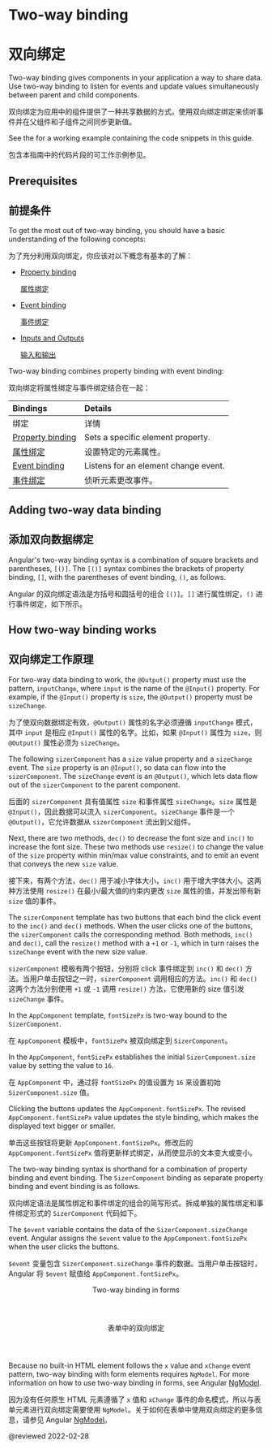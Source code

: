 # Two-way binding

# 双向绑定

Two-way binding gives components in your application a way to share data.
Use two-way binding to listen for events and update values simultaneously between parent and child components.

双向绑定为应用中的组件提供了一种共享数据的方式。使用双向绑定绑定来侦听事件并在父组件和子组件之间同步更新值。

<div class="alert is-helpful">

See the <live-example></live-example> for a working example containing the code snippets in this guide.

包含本指南中的代码片段的可工作示例参见<live-example></live-example>。

</div>

## Prerequisites

## 前提条件

To get the most out of two-way binding, you should have a basic understanding of the following concepts:

为了充分利用双向绑定，你应该对以下概念有基本的了解：

* [Property binding](guide/property-binding)

  [属性绑定](guide/property-binding)

* [Event binding](guide/event-binding)

  [事件绑定](guide/event-binding)

* [Inputs and Outputs](guide/inputs-outputs)

  [输入和输出](guide/inputs-outputs)

Two-way binding combines property binding with event binding:

双向绑定将属性绑定与事件绑定结合在一起：

| Bindings                                   | Details                              |
| :----------------------------------------- | :----------------------------------- |
| 绑定                                       | 详情                                 |
| [Property binding](guide/property-binding) | Sets a specific element property.    |
| [属性绑定](guide/property-binding)         | 设置特定的元素属性。|
| [Event binding](guide/event-binding)       | Listens for an element change event. |
| [事件绑定](guide/event-binding)            | 侦听元素更改事件。|

## Adding two-way data binding

## 添加双向数据绑定

Angular's two-way binding syntax is a combination of square brackets and parentheses, `[()]`.
The `[()]` syntax combines the brackets of property binding, `[]`, with the parentheses of event binding, `()`, as follows.

Angular 的双向绑定语法是方括号和圆括号的组合 `[()]`。`[]` 进行属性绑定，`()` 进行事件绑定，如下所示。

<code-example header="src/app/app.component.html" path="two-way-binding/src/app/app.component.html" region="two-way-syntax"></code-example>

## How two-way binding works

## 双向绑定工作原理

For two-way data binding to work, the `@Output()` property must use the pattern, `inputChange`, where `input` is the name of the `@Input()` property.
For example, if the `@Input()` property is `size`, the `@Output()` property must be `sizeChange`.

为了使双向数据绑定有效，`@Output()` 属性的名字必须遵循 `inputChange` 模式，其中 `input` 是相应 `@Input()` 属性的名字。比如，如果 `@Input()` 属性为 `size`，则 `@Output()` 属性必须为 `sizeChange`。

The following `sizerComponent` has a `size` value property and a `sizeChange` event.
The `size` property is an `@Input()`, so data can flow into the `sizerComponent`.
The `sizeChange` event is an `@Output()`, which lets data flow out of the `sizerComponent` to the parent component.

后面的 `sizerComponent` 具有值属性 `size` 和事件属性 `sizeChange`。`size` 属性是 `@Input()`，因此数据可以流入 `sizerComponent`。`sizeChange` 事件是一个 `@Output()`，它允许数据从 `sizerComponent` 流出到父组件。

Next, there are two methods, `dec()` to decrease the font size and `inc()` to increase the font size.
These two methods use `resize()` to change the value of the `size` property within min/max value constraints, and to emit an event that conveys the new `size` value.

接下来，有两个方法，`dec()` 用于减小字体大小，`inc()` 用于增大字体大小。这两种方法使用 `resize()` 在最小/最大值的约束内更改 `size` 属性的值，并发出带有新 `size` 值的事件。

<code-example header="src/app/sizer.component.ts" path="two-way-binding/src/app/sizer/sizer.component.ts" region="sizer-component"></code-example>

The `sizerComponent` template has two buttons that each bind the click event to the `inc()` and `dec()` methods.
When the user clicks one of the buttons, the `sizerComponent` calls the corresponding method.
Both methods, `inc()` and `dec()`, call the `resize()` method with a `+1` or `-1`, which in turn raises the `sizeChange` event with the new size value.

`sizerComponent` 模板有两个按钮，分别将 click 事件绑定到 `inc()` 和 `dec()` 方法。当用户单击按钮之一时，`sizerComponent` 调用相应的方法。`inc()` 和 `dec()` 这两个方法分别使用 `+1` 或 `-1` 调用 `resize()` 方法，它使用新的 size 值引发 `sizeChange` 事件。

<code-example header="src/app/sizer.component.html" path="two-way-binding/src/app/sizer/sizer.component.html"></code-example>

In the `AppComponent` template, `fontSizePx` is two-way bound to the `SizerComponent`.

在 `AppComponent` 模板中，`fontSizePx` 被双向绑定到 `SizerComponent`。

<code-example header="src/app/app.component.html" path="two-way-binding/src/app/app.component.html" region="two-way-1"></code-example>

In the `AppComponent`, `fontSizePx` establishes the initial `SizerComponent.size` value by setting the value to `16`.

在 `AppComponent` 中，通过将 `fontSizePx` 的值设置为 `16` 来设置初始 `SizerComponent.size` 值。

<code-example header="src/app/app.component.ts" path="two-way-binding/src/app/app.component.ts" region="font-size"></code-example>

Clicking the buttons updates the `AppComponent.fontSizePx`.
The revised `AppComponent.fontSizePx` value updates the style binding, which makes the displayed text bigger or smaller.

单击这些按钮将更新 `AppComponent.fontSizePx`。修改后的 `AppComponent.fontSizePx` 值将更新样式绑定，从而使显示的文本变大或变小。

The two-way binding syntax is shorthand for a combination of property binding and event binding.
The `SizerComponent` binding as separate property binding and event binding is as follows.

双向绑定语法是属性绑定和事件绑定的组合的简写形式。拆成单独的属性绑定和事件绑定形式的 `SizerComponent` 代码如下。

<code-example header="src/app/app.component.html (expanded)" path="two-way-binding/src/app/app.component.html" region="two-way-2"></code-example>

The `$event` variable contains the data of the `SizerComponent.sizeChange` event.
Angular assigns the `$event` value to the `AppComponent.fontSizePx` when the user clicks the buttons.

`$event` 变量包含 `SizerComponent.sizeChange` 事件的数据。当用户单击按钮时，Angular 将 `$event` 赋值给 `AppComponent.fontSizePx`。

<div class="callout is-helpful">

<header>Two-way binding in forms</header>

<header>表单中的双向绑定</header>

Because no built-in HTML element follows the `x` value and `xChange` event pattern, two-way binding with form elements requires `NgModel`.
For more information on how to use two-way binding in forms, see Angular [NgModel](guide/built-in-directives#ngModel).

因为没有任何原生 HTML 元素遵循了 `x` 值和 `xChange` 事件的命名模式，所以与表单元素进行双向绑定需要使用 `NgModel`。关于如何在表单中使用双向绑定的更多信息，请参见 Angular [NgModel](guide/built-in-directives#ngModel)。

</div>

<!-- links -->

<!-- external links -->

<!-- end links -->

@reviewed 2022-02-28
